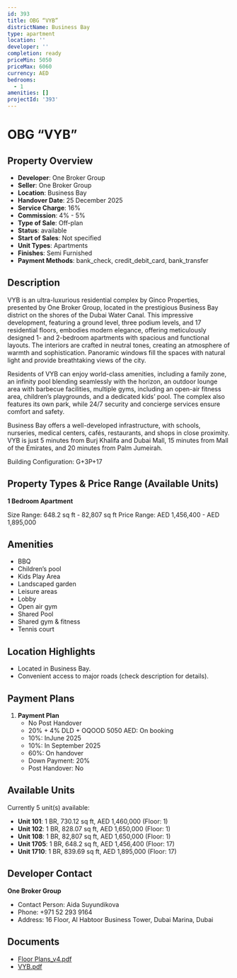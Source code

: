 ```yaml
---
id: 393
title: OBG “VYB”
districtName: Business Bay
type: apartment
location: ''
developer: ''
completion: ready
priceMin: 5050
priceMax: 6060
currency: AED
bedrooms:
  - 1
amenities: []
projectId: '393'
---
```


# OBG “VYB”

## Property Overview
- **Developer**: One Broker Group
- **Seller**: One Broker Group
- **Location**: Business Bay
- **Handover Date**: 25 December 2025
- **Service Charge**: 16%
- **Commission**: 4% - 5%
- **Type of Sale**: Off-plan
- **Status**: available
- **Start of Sales**: Not specified
- **Unit Types**: Apartments
- **Finishes**: Semi Furnished
- **Payment Methods**: bank_check, credit_debit_card, bank_transfer

## Description
VYB is an ultra-luxurious residential complex by Ginco Properties, presented by One Broker Group, located in the prestigious Business Bay district on the shores of the Dubai Water Canal. This impressive development, featuring a ground level, three podium levels, and 17 residential floors, embodies modern elegance, offering meticulously designed 1- and 2-bedroom apartments with spacious and functional layouts. The interiors are crafted in neutral tones, creating an atmosphere of warmth and sophistication. Panoramic windows fill the spaces with natural light and provide breathtaking views of the city.

Residents of VYB can enjoy world-class amenities, including a family zone, an infinity pool blending seamlessly with the horizon, an outdoor lounge area with barbecue facilities, multiple gyms, including an open-air fitness area, children’s playgrounds, and a dedicated kids’ pool. The complex also features its own park, while 24/7 security and concierge services ensure comfort and safety.

Business Bay offers a well-developed infrastructure, with schools, nurseries, medical centers, cafés, restaurants, and shops in close proximity. VYB is just 5 minutes from Burj Khalifa and Dubai Mall, 15 minutes from Mall of the Emirates, and 20 minutes from Palm Jumeirah.

Building Configuration: G+3P+17

## Property Types & Price Range (Available Units)
**1 Bedroom Apartment**

Size Range: 648.2 sq ft - 82,807 sq ft
Price Range: AED 1,456,400 - AED 1,895,000

## Amenities
- BBQ
- Children’s pool
- Kids Play Area
- Landscaped garden
- Leisure areas
- Lobby
- Open air gym
- Shared Pool
- Shared gym & fitness
- Tennis court

## Location Highlights
- Located in Business Bay.
- Convenient access to major roads (check description for details).

## Payment Plans
1. **Payment Plan**
   - No Post Handover
   - 20% + 4% DLD + OQOOD 5050 AED: On booking
   - 10%: InJune 2025
   - 10%: In September 2025
   - 60%: On handover
   - Down Payment: 20%
   - Post Handover: No

## Available Units
Currently 5 unit(s) available:
- **Unit 101**: 1 BR, 730.12 sq ft, AED 1,460,000 (Floor: 1)
- **Unit 102**: 1 BR, 828.07 sq ft, AED 1,650,000 (Floor: 1)
- **Unit 108**: 1 BR, 82,807 sq ft, AED 1,650,000 (Floor: 1)
- **Unit 1705**: 1 BR, 648.2 sq ft, AED 1,456,400 (Floor: 17)
- **Unit 1710**: 1 BR, 839.69 sq ft, AED 1,895,000 (Floor: 17)

## Developer Contact
**One Broker Group**
- Contact Person: Aida Suyundikova
- Phone: +971 52 293 9164
- Address: 16 Floor, Al Habtoor Business Tower, Dubai Marina, Dubai

## Documents
- [Floor Plans_v4.pdf](https://cdn.geniemap.net/2023/08/26/ptoOBGselBm9O4GGYmplPghoBW0gP7rqNUXIeNAK.pdf)
- [VYB.pdf](https://cdn.geniemap.net/2023/08/26/IBNWVRyLOoI6Mwj2QyWwg85Z4y6pj1bmDv9sNv3x.pdf)
